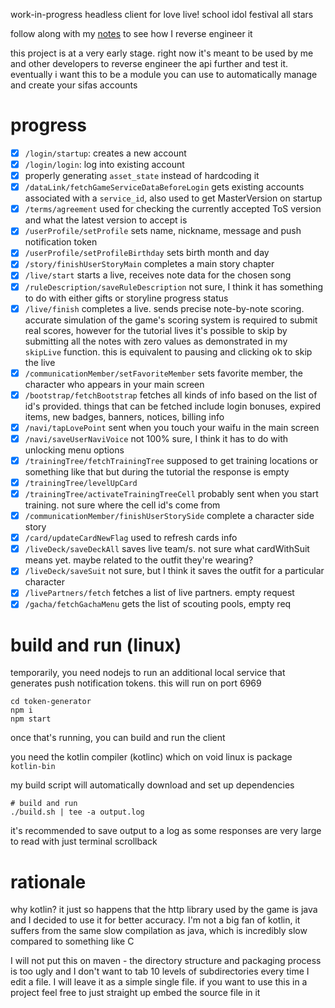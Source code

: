 work-in-progress headless client for love live! school idol festival
all stars

follow along with my [notes](https://github.com/Francesco149/reversing-sifas)
to see how I reverse engineer it

this project is at a very early stage. right now it's meant to be used by
me and other developers to reverse engineer the api further and test it.
eventually i want this to be a module you can use to automatically manage
and create your sifas accounts

# progress
- [x] `/login/startup`: creates a new account
- [x] `/login/login`: log into existing account
- [x] properly generating `asset_state` instead of hardcoding it
- [x] `/dataLink/fetchGameServiceDataBeforeLogin` gets existing accounts
  associated with a `service_id`, also used to get MasterVersion on
  startup
- [x] `/terms/agreement` used for checking the currently accepted ToS
  version and what the latest version to accept is
- [x] `/userProfile/setProfile` sets name, nickname, message and push
  notification token
- [x] `/userProfile/setProfileBirthday` sets birth month and day
- [x] `/story/finishUserStoryMain` completes a main story chapter
- [x] `/live/start` starts a live, receives note data for the chosen song
- [x] `/ruleDescription/saveRuleDescription` not sure, I think it has
  something to do with either gifts or storyline progress status
- [x] `/live/finish` completes a live. sends precise note-by-note scoring.
  accurate simulation of the game's scoring system is required to submit
  real scores, however for the tutorial lives it's possible to skip by
  submitting all the notes with zero values as demonstrated in my
  `skipLive` function. this is equivalent to pausing and clicking ok to
  skip the live
- [x] `/communicationMember/setFavoriteMember` sets favorite member, the
  character who appears in your main screen
- [x] `/bootstrap/fetchBootstrap` fetches all kinds of info based on the
  list of id's provided. things that can be fetched include login bonuses,
  expired items, new badges, banners, notices, billing info
- [x] `/navi/tapLovePoint` sent when you touch your waifu in the main
  screen
- [x] `/navi/saveUserNaviVoice` not 100% sure, I think it has to do with
  unlocking menu options
- [x] `/trainingTree/fetchTrainingTree` supposed to get training locations
  or something like that but during the tutorial the response is empty
- [x] `/trainingTree/levelUpCard`
- [x] `/trainingTree/activateTrainingTreeCell` probably sent when you
  start training. not sure where the cell id's come from
- [x] `/communicationMember/finishUserStorySide` complete a character
  side story
- [x] `/card/updateCardNewFlag` used to refresh cards info
- [x] `/liveDeck/saveDeckAll` saves live team/s. not sure what cardWithSuit
  means yet. maybe related to the outfit they're wearing?
- [x] `/liveDeck/saveSuit` not sure, but I think it saves the outfit for
  a particular character
- [x] `/livePartners/fetch` fetches a list of live partners. empty request
- [x] `/gacha/fetchGachaMenu` gets the list of scouting pools, empty req

# build and run (linux)
temporarily, you need nodejs to run an additional local service that
generates push notification tokens. this will run on port 6969

```
cd token-generator
npm i
npm start
```

once that's running, you can build and run the client

you need the kotlin compiler (kotlinc) which on void linux is package
`kotlin-bin`

my build script will automatically download and set up dependencies

```
# build and run
./build.sh | tee -a output.log
```

it's recommended to save output to a log as some responses are very large
to read with just terminal scrollback

# rationale
why kotlin? it just so happens that the http library used by the game is
java and I decided to use it for better accuracy. I'm not a big fan of
kotlin, it suffers from the same slow compilation as java, which is
incredibly slow compared to something like C

I will not put this on maven - the directory structure and packaging
process is too ugly and I don't want to tab 10 levels of subdirectories
every time I edit a file. I will leave it as a simple single file.
if you want to use this in a project feel free to just straight up
embed the source file in it
